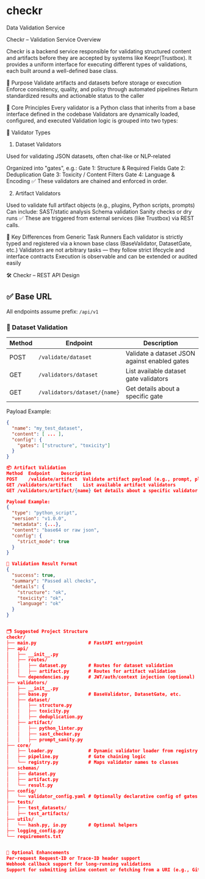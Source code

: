 # checkr
Data Validation Service

Checkr – Validation Service Overview

Checkr is a backend service responsible for validating structured content and artifacts before they are accepted by systems like Keepr(Trustbox). It provides a uniform interface for executing different types of validations, each built around a well-defined base class.

🎯 Purpose
Validate artifacts and datasets before storage or execution
Enforce consistency, quality, and policy through automated pipelines
Return standardized results and actionable status to the caller

🧱 Core Principles
Every validator is a Python class that inherits from a base interface defined in the codebase
Validators are dynamically loaded, configured, and executed
Validation logic is grouped into two types:

🧩 Validator Types
1. Dataset Validators

Used for validating JSON datasets, often chat-like or NLP-related

Organized into "gates", e.g.:
Gate 1: Structure & Required Fields
Gate 2: Deduplication
Gate 3: Toxicity / Content Filters
Gate 4: Language & Encoding
✅ These validators are chained and enforced in order.

2. Artifact Validators

Used to validate full artifact objects (e.g., plugins, Python scripts, prompts)
Can include:
SAST/static analysis
Schema validation
Sanity checks or dry runs
✅ These are triggered from external services (like Trustbox) via REST calls.

🔄 Key Differences from Generic Task Runners
Each validator is strictly typed and registered via a known base class (BaseValidator, DatasetGate, etc.)
Validators are not arbitrary tasks — they follow strict lifecycle and interface contracts
Execution is observable and can be extended or audited easily


🛠️ Checkr – REST API Design

## ✅ Base URL
All endpoints assume prefix: `/api/v1`

### 📁 Dataset Validation

| Method | Endpoint                      | Description                                        |
|--------|-------------------------------|----------------------------------------------------|
| POST   | `/validate/dataset`           | Validate a dataset JSON against enabled gates      |
| GET    | `/validators/dataset`         | List available dataset gate validators             |
| GET    | `/validators/dataset/{name}`  | Get details about a specific gate                  |

Payload Example:
```json
{
  "name": "my_test_dataset",
  "content": [ ... ],
  "config": {
    "gates": ["structure", "toxicity"]
  }
}

📦 Artifact Validation
Method	Endpoint	Description
POST	/validate/artifact	Validate artifact payload (e.g., prompt, plugin)
GET	/validators/artifact	List available artifact validators
GET	/validators/artifact/{name}	Get details about a specific validator

Payload Example:
{
  "type": "python_script",
  "version": "v1.0.0",
  "metadata": {...},
  "content": "base64 or raw json",
  "config": {
    "strict_mode": true
  }
}

📑 Validation Result Format
{
  "success": true,
  "summary": "Passed all checks",
  "details": {
    "structure": "ok",
    "toxicity": "ok",
    "language": "ok"
  }
}


🗂️ Suggested Project Structure
checkr/
├── main.py                   # FastAPI entrypoint
├── api/
│   ├── __init__.py
│   ├── routes/
│   │   ├── dataset.py        # Routes for dataset validation
│   │   ├── artifact.py       # Routes for artifact validation
│   └── dependencies.py       # JWT/auth/context injection (optional)
├── validators/
│   ├── __init__.py
│   ├── base.py               # BaseValidator, DatasetGate, etc.
│   ├── dataset/
│   │   ├── structure.py
│   │   ├── toxicity.py
│   │   ├── deduplication.py
│   ├── artifact/
│   │   ├── python_linter.py
│   │   ├── sast_checker.py
│   │   ├── prompt_sanity.py
├── core/
│   ├── loader.py             # Dynamic validator loader from registry
│   ├── pipeline.py           # Gate chaining logic
│   └── registry.py           # Maps validator names to classes
├── schemas/
│   ├── dataset.py
│   ├── artifact.py
│   └── result.py
├── config/
│   └── validator_config.yaml # Optionally declarative config of gates
├── tests/
│   ├── test_datasets/
│   ├── test_artifacts/
├── utils/
│   └── hash.py, io.py        # Optional helpers
├── logging_config.py
└── requirements.txt


🔐 Optional Enhancements
Per-request Request-ID or Trace-ID header support
Webhook callback support for long-running validations
Support for submitting inline content or fetching from a URI (e.g., GitHub or S3)
